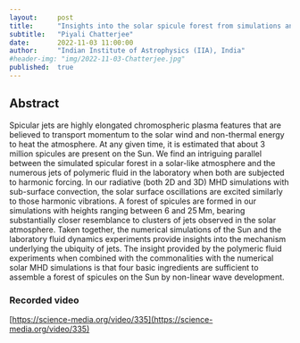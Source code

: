 ```yaml
---
layout:     post
title:      "Insights into the solar spicule forest from simulations and laboratory experiments"
subtitle:   "Piyali Chatterjee"
date:       2022-11-03 11:00:00
author:     "Indian Institute of Astrophysics (IIA), India"
#header-img: "img/2022-11-03-Chatterjee.jpg"
published:  true
---
```


## Abstract
Spicular jets are highly elongated chromospheric plasma features that are believed to transport momentum to the solar wind and non-thermal energy to heat the atmosphere. At any given time, it is estimated that about 3 million spicules are present on the Sun. We find an intriguing parallel between the simulated spicular forest in a solar-like atmosphere and the numerous jets of polymeric fluid in the laboratory when both are subjected to harmonic forcing. In our radiative (both 2D and 3D) MHD simulations with sub-surface convection, the solar surface oscillations are excited similarly to those harmonic vibrations. A forest of spicules are formed in our simulations with heights ranging between 6 and 25 Mm, bearing substantially closer resemblance to clusters of jets observed in the solar atmosphere. Taken together, the numerical simulations of the Sun and the laboratory fluid dynamics experiments provide insights into the mechanism underlying the ubiquity of jets. The insight provided by the polymeric fluid experiments when combined with the commonalities with the numerical solar MHD simulations is that four basic ingredients are sufficient to assemble a forest of spicules on the Sun by non-linear wave development.

### Recorded video

[https://science-media.org/video/335](https://science-media.org/video/335)
